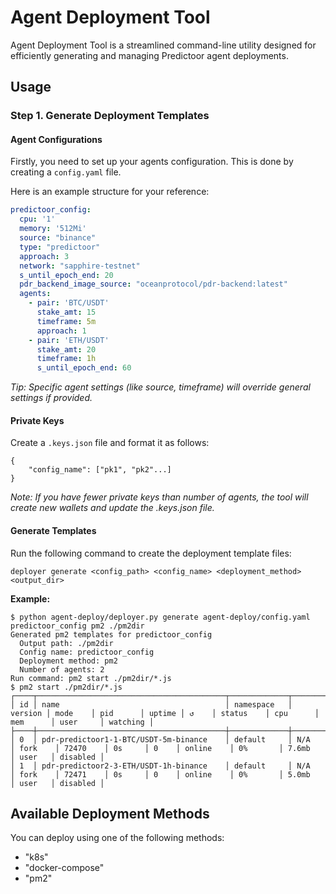 # Agent Deployment Tool

Agent Deployment Tool is a streamlined command-line utility designed for efficiently generating and managing Predictoor agent deployments.

## Usage

### Step 1. Generate Deployment Templates

#### Agent Configurations
Firstly, you need to set up your agents configuration. This is done by creating a `config.yaml` file.

Here is an example structure for your reference:

```yaml
predictoor_config:
  cpu: '1'
  memory: '512Mi'
  source: "binance"
  type: "predictoor"
  approach: 3
  network: "sapphire-testnet"
  s_until_epoch_end: 20
  pdr_backend_image_source: "oceanprotocol/pdr-backend:latest"
  agents:
    - pair: 'BTC/USDT'
      stake_amt: 15
      timeframe: 5m
      approach: 1
    - pair: 'ETH/USDT'
      stake_amt: 20
      timeframe: 1h
      s_until_epoch_end: 60
```

*Tip: Specific agent settings (like source, timeframe) will override general settings if provided.*

#### Private Keys

Create a `.keys.json` file and format it as follows:
```
{
    "config_name": ["pk1", "pk2"...]
}
```

*Note: If you have fewer private keys than number of agents, the tool will create new wallets and update the .keys.json file.*

#### Generate Templates

Run the following command to create the deployment template files:

```
deployer generate <config_path> <config_name> <deployment_method> <output_dir>
```

**Example:**

```shell
$ python agent-deploy/deployer.py generate agent-deploy/config.yaml predictoor_config pm2 ./pm2dir
Generated pm2 templates for predictoor_config
  Output path: ./pm2dir
  Config name: predictoor_config
  Deployment method: pm2
  Number of agents: 2
Run command: pm2 start ./pm2dir/*.js
$ pm2 start ./pm2dir/*.js
┌────┬──────────────────────────────────────────┬─────────────┬─────────┬─────────┬──────────┬────────┬──────┬───────────┬──────────┬──────────┬──────────┬──────────┐
│ id │ name                                     │ namespace   │ version │ mode    │ pid      │ uptime │ ↺    │ status    │ cpu      │ mem      │ user     │ watching │
├────┼──────────────────────────────────────────┼─────────────┼─────────┼─────────┼──────────┼────────┼──────┼───────────┼──────────┼──────────┼──────────┼──────────┤
│ 0  │ pdr-predictoor1-1-BTC/USDT-5m-binance    │ default     │ N/A     │ fork    │ 72470    │ 0s     │ 0    │ online    │ 0%       │ 7.6mb    │ user   │ disabled │
│ 1  │ pdr-predictoor2-3-ETH/USDT-1h-binance    │ default     │ N/A     │ fork    │ 72471    │ 0s     │ 0    │ online    │ 0%       │ 5.0mb    │ user   │ disabled │
```

## Available Deployment Methods
You can deploy using one of the following methods:
- "k8s"
- "docker-compose"
- "pm2"